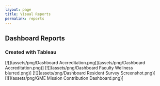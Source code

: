 ```yaml
---
layout: page
title: Visual Reports
permalink: reports
---
```





## Dashboard Reports
### Created with Tableau

[![](assets/png/Dashboard Accreditation.png)](assets/png/Dashboard Accreditation.png)]
[![](assets/png/Dashboard Faculty Wellness blurred.png)]
[![](assets/png/Dashboard Resident Survey Screenshot.png)]
[![](assets/png/GME Mission Contribution Dashboard.png)]